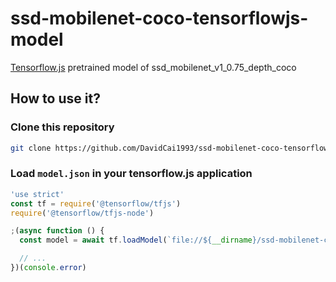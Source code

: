# ssd-mobilenet-coco-tensorflowjs-model

[Tensorflow.js](https://js.tensorflow.org) pretrained model of ssd_mobilenet_v1_0.75_depth_coco

## How to use it?

### Clone this repository

```sh
git clone https://github.com/DavidCai1993/ssd-mobilenet-coco-tensorflowjs-model.git
```

### Load `model.json` in your tensorflow.js application

```js
'use strict'
const tf = require('@tensorflow/tfjs')
require('@tensorflow/tfjs-node')

;(async function () {
  const model = await tf.loadModel(`file://${__dirname}/ssd-mobilenet-coco-tensorflowjs-model/model/model.json`)

  // ...
})(console.error)

```
